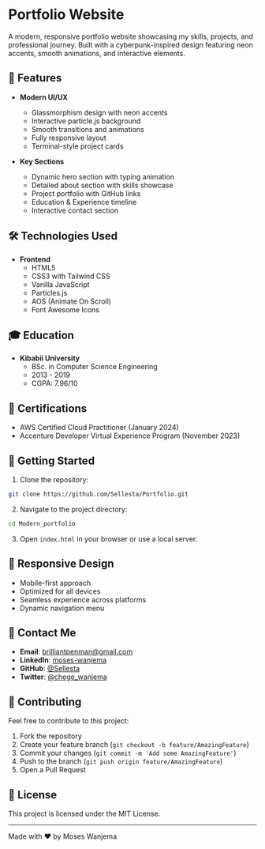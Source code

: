 # Portfolio Website

A modern, responsive portfolio website showcasing my skills, projects, and professional journey. Built with a cyberpunk-inspired design featuring neon accents, smooth animations, and interactive elements.

## 🌟 Features

- **Modern UI/UX**
  - Glassmorphism design with neon accents
  - Interactive particle.js background
  - Smooth transitions and animations
  - Fully responsive layout
  - Terminal-style project cards

- **Key Sections**
  - Dynamic hero section with typing animation
  - Detailed about section with skills showcase
  - Project portfolio with GitHub links
  - Education & Experience timeline
  - Interactive contact section

## 🛠️ Technologies Used

- **Frontend**
  - HTML5
  - CSS3 with Tailwind CSS
  - Vanilla JavaScript
  - Particles.js
  - AOS (Animate On Scroll)
  - Font Awesome Icons

## 🎓 Education

- **Kibabii University**
  - BSc. in Computer Science Engineering
  - 2013 - 2019
  - CGPA: 7.96/10

## 📜 Certifications

- AWS Certified Cloud Practitioner (January 2024)
- Accenture Developer Virtual Experience Program (November 2023)

## 🚀 Getting Started

1. Clone the repository:
```bash
git clone https://github.com/Sellesta/Portfolio.git
```

2. Navigate to the project directory:
```bash
cd Modern_portfolio
```

3. Open `index.html` in your browser or use a local server.

## 📱 Responsive Design

- Mobile-first approach
- Optimized for all devices
- Seamless experience across platforms
- Dynamic navigation menu

## 👤 Contact Me

- **Email**: brilliantpenman@gmail.com
- **LinkedIn**: [moses-wanjema](https://www.linkedin.com/in/moses-wanjema-a43253133/)
- **GitHub**: [@Sellesta](https://github.com/Sellesta)
- **Twitter**: [@chege_wanjema](https://x.com/chege_wanjema)

## 🤝 Contributing

Feel free to contribute to this project:

1. Fork the repository
2. Create your feature branch (`git checkout -b feature/AmazingFeature`)
3. Commit your changes (`git commit -m 'Add some AmazingFeature'`)
4. Push to the branch (`git push origin feature/AmazingFeature`)
5. Open a Pull Request

## 📄 License

This project is licensed under the MIT License.

---
Made with ❤️ by Moses Wanjema
